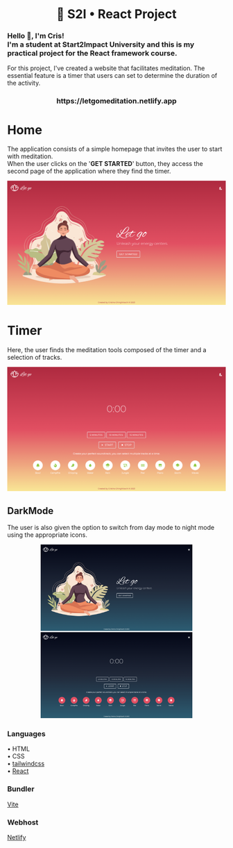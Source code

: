 <h1 align="center">🚀 S2I • React Project</h1>
<h3 align="left">Hello 👋, I'm Cris!<br>
I'm a student at Start2Impact University and this is my practical project for the React framework course.</h3>
<p align="left">For this project, I've created a website that facilitates meditation. The essential feature is a timer that users can set to determine the duration of the activity.</h3>
<h3 align="center">https://letgomeditation.netlify.app</h3>

# Home
The application consists of a simple homepage that invites the user to start with meditation.<br>
When the user clicks on the '<strong>GET STARTED</strong>' button, they access the second page of the application where they find the timer.<br>

<p align="center">
  <img src="src/assets/img/screenshots/homelight.png" alt="Size Limit CLI" width="738">
</p>

# Timer
Here, the user finds the meditation tools composed of the timer and a selection of tracks.

<p align="center">
  <img src="src/assets/img/screenshots/timerlight.png" alt="Size Limit CLI" width="738">
</p>

## DarkMode
The user is also given the option to switch from day mode to night mode using the appropriate icons.

<p align="center">
  <img src="src/assets/img/screenshots/homedark.png" alt="Size Limit CLI" width="350">
  <img src="src/assets/img/screenshots/timerdark.png" alt="Size Limit CLI" width="350">
</p>

### Languages
• HTML<br>
• CSS<br>
• [tailwindcss](https://tailwindcss.com)<br>
• [React](https://react.dev)<br>

### Bundler 
[Vite](https://vitejs.dev)

### Webhost
[Netlify](https://www.netlify.com)
